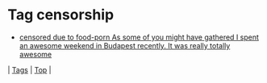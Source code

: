 <!--
title: Tag censorship
date: 2020-06-28T15:26:59.150Z
tags:
-->
# Tag censorship

 * [censored due to food-porn As some of you might have gathered I spent an awesome weekend in Budapest recently. It was really totally awesome](70944601204.md)

| [Tags](tags.md) | [Top](index.md) |
